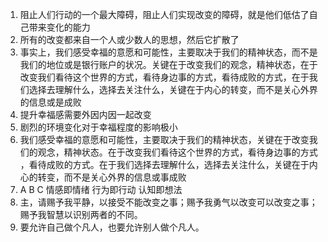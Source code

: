 1. 阻止人们行动的一个最大障碍，阻止人们实现改变的障碍，就是他们低估了自己带来变化的能力
2. 所有的改变都来自一个人或少数人的思想，然后它扩散了
3. 事实上，我们感受幸福的意愿和可能性，主要取决于我们的精神状态，而不是我们的地位或是银行账户的状况。关键在于改变我们的观念，精神状态，在于改变我们看待这个世界的方式，看待身边事的方式，看待成败的方式，在于我们选择去理解什么，选择去关注什么，关键在于内心的转变，而不是关心外界的信息或是成败
4. 提升幸福感需要外因内因一起改变
5. 剧烈的环境变化对于幸福程度的影响极小
6. 我们感受幸福的意愿和可能性，主要取决于我们的精神状态，关键在于改变我们的观念，精神状态。在于改变我们看待这个世界的方式，看待身边事的方式 ，看待成败的方式。在于我们选择去理解什么，选择去关注什么，关键在于内心的转变，而不是关心外界的信息或事成败
7. A B C 情感即情绪 行为即行动 认知即想法
8. 主，请赐予我平静，以接受不能改变之事；赐予我勇气以改变可以改变之事；赐予我智慧以识别两者的不同。
9. 要允许自己做个凡人，也要允许别人做个凡人。

